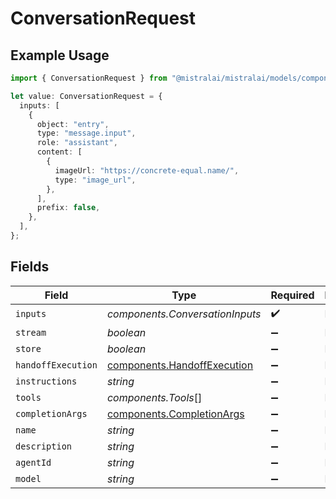 # ConversationRequest

## Example Usage

```typescript
import { ConversationRequest } from "@mistralai/mistralai/models/components";

let value: ConversationRequest = {
  inputs: [
    {
      object: "entry",
      type: "message.input",
      role: "assistant",
      content: [
        {
          imageUrl: "https://concrete-equal.name/",
          type: "image_url",
        },
      ],
      prefix: false,
    },
  ],
};
```

## Fields

| Field                                                                      | Type                                                                       | Required                                                                   | Description                                                                |
| -------------------------------------------------------------------------- | -------------------------------------------------------------------------- | -------------------------------------------------------------------------- | -------------------------------------------------------------------------- |
| `inputs`                                                                   | *components.ConversationInputs*                                            | :heavy_check_mark:                                                         | N/A                                                                        |
| `stream`                                                                   | *boolean*                                                                  | :heavy_minus_sign:                                                         | N/A                                                                        |
| `store`                                                                    | *boolean*                                                                  | :heavy_minus_sign:                                                         | N/A                                                                        |
| `handoffExecution`                                                         | [components.HandoffExecution](../../models/components/handoffexecution.md) | :heavy_minus_sign:                                                         | N/A                                                                        |
| `instructions`                                                             | *string*                                                                   | :heavy_minus_sign:                                                         | N/A                                                                        |
| `tools`                                                                    | *components.Tools*[]                                                       | :heavy_minus_sign:                                                         | N/A                                                                        |
| `completionArgs`                                                           | [components.CompletionArgs](../../models/components/completionargs.md)     | :heavy_minus_sign:                                                         | N/A                                                                        |
| `name`                                                                     | *string*                                                                   | :heavy_minus_sign:                                                         | N/A                                                                        |
| `description`                                                              | *string*                                                                   | :heavy_minus_sign:                                                         | N/A                                                                        |
| `agentId`                                                                  | *string*                                                                   | :heavy_minus_sign:                                                         | N/A                                                                        |
| `model`                                                                    | *string*                                                                   | :heavy_minus_sign:                                                         | N/A                                                                        |
